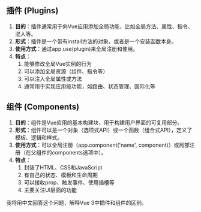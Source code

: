 ## 插件 (Plugins)

1. **目的**：插件通常用于向Vue应用添加全局功能，比如全局方法、属性、指令、混入等。
2. **形式**：插件是一个带有install方法的对象，或者是一个安装函数本身。
3. **使用方式**：通过app.use(plugin)来全局注册和使用。
4. **特点**：
   1. 能够修改全局Vue实例的行为
   2. 可以添加全局资源（组件、指令等）
   3. 可以注入全局属性或方法
   4. 通常用于实现应用级功能，如路由、状态管理、国际化等

## 组件 (Components)

1. **目的**：组件是Vue应用的基本构建块，用于构建用户界面的可复用部分。
2. **形式**：组件可以是一个对象（选项式API）或一个函数（组合式API），定义了模板、逻辑和样式。
3. **使用方式**：可以全局注册（app.component('name', component)）或局部注册（在父组件的components选项中）。
4. **特点**：
   1. 封装了HTML、CSS和JavaScript
   2. 有自己的状态、模板和生命周期
   3. 可以接收prop、触发事件、使用插槽等
   4. 主要关注UI层面的功能

我将用中文回答这个问题，解释Vue 3中插件和组件的区别。
